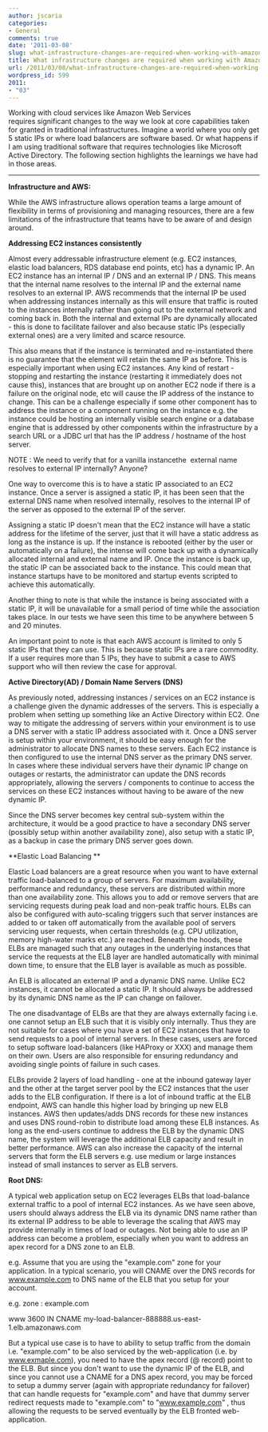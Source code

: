 ```yaml
---
author: jscaria
categories:
- General
comments: true
date: '2011-03-08'
slug: what-infrastructure-changes-are-required-when-working-with-amazon-web-services
title: What infrastructure changes are required when working with Amazon Web Services?
url: /2011/03/08/what-infrastructure-changes-are-required-when-working-with-amazon-web-services
wordpress_id: 599
2011:
- "03"
---
```



Working with cloud services like Amazon Web Services requires significant changes to the way we look at core capabilities taken for granted in traditional infrastructures. Imagine a world where you only get 5 static IPs or where load balancers are software based. Or what happens if I am using traditional software that requires technologies like Microsoft Active Directory. The following section highlights the learnings we have had in those areas.




** **




**Infrastructure and AWS:**




While the AWS infrastructure allows operation teams a large amount of flexibility in terms of provisioning and managing resources, there are a few limitations of the infrastructure that teams have to be aware of and design around.







**Addressing EC2 instances consistently**




Almost every addressable infrastructure element (e.g. EC2 instances, elastic load balancers, RDS database end points, etc) has a dynamic IP. An EC2 instance has an internal IP / DNS and an external IP / DNS. This means that the internal name resolves to the internal IP and the external name resolves to an external IP. AWS recommends that the internal IP be used when addressing instances internally as this will ensure that traffic is routed to the instances internally rather than going out to the external network and coming back in. Both the internal and external IPs are dynamically allocated - this is done to facilitate failover and also because static IPs (especially external ones) are a very limited and scarce resource.







This also means that if the instance is terminated and re-instantiated there is no guarantee that the element will retain the same IP as before. This is especially important when using EC2 instances. Any kind of restart - stopping and restarting the instance (restarting it immediately does not cause this), instances that are brought up on another EC2 node if there is a failure on the original node, etc will cause the IP address of the instance to change. This can be a challenge especially if some other component has to address the instance or a component running on the instance e.g. the instance could be hosting an internally visible search engine or a database engine that is addressed by other components within the infrastructure by a search URL or a JDBC url that has the IP address / hostname of the host server.







NOTE : We need to verify that for a vanilla instancethe  external name resolves to external IP internally? Anyone?







One way to overcome this is to have a static IP associated to an EC2 instance. Once a server is assigned a static IP, it has been seen that the external DNS name when resolved internally, resolves to the internal IP of the server as opposed to the external IP of the server.







Assigning a static IP doesn't mean that the EC2 instance will have a static address for the lifetime of the server, just that it will have a static address as long as the instance is up. If the instance is rebooted (either by the user or automatically on a failure), the intense will come back up with a dynamically allocated internal and external name and IP. Once the instance is back up, the static IP can be associated back to the instance. This could mean that instance startups have to be monitored and startup events scripted to achieve this automatically.







Another thing to note is that while the instance is being associated with a static IP, it will be unavailable for a small period of time while the association takes place. In our tests we have seen this time to be anywhere between 5 and 20 minutes.







An important point to note is that each AWS account is limited to only 5 static IPs that they can use. This is because static IPs are a rare commodity. If a user requires more than 5 IPs, they have to submit a case to AWS support who will then review the case for approval.







**Active Directory(AD) / Domain Name Servers (DNS)**




As previously noted, addressing instances / services on an EC2 instance is a challenge given the dynamic addresses of the servers. This is especially a problem when setting up something like an Active Directory within EC2. One way to mitigate the addressing of servers within your environment is to use a DNS server with a static IP address associated with it.  Once a DNS server is setup within your environment, it should be easy enough for the administrator to allocate DNS names to these servers. Each EC2 instance is then configured to use the internal DNS server as the primary DNS server. In cases where these individual servers have their dynamic IP change on outages or restarts, the administrator can update the DNS records appropriately, allowing the servers / components to continue to access the services on these EC2 instances without having to be aware of the new dynamic IP.







Since the DNS server becomes key central sub-system within the architecture, it would be a good practice to have a secondary DNS server (possibly setup within another availability zone), also setup with a static IP, as a backup in case the primary DNS server goes down.







**Elastic Load Balancing **




Elastic Load balancers are a great resource when you want to have external traffic load-balanced to a group of servers. For maximum availability, performance and redundancy, these servers are distributed within more than one availability zone. This allows you to add or remove servers that are servicing requests during peak load and non-peak traffic hours. ELBs can also be configured with auto-scaling triggers such that server instances are added to or taken off automatically from the available pool of servers servicing user requests, when certain thresholds (e.g. CPU utilization, memory high-water marks etc.) are reached. Beneath the hoods, these ELBs are managed such that any outages in the underlying instances that service the requests at the ELB layer are handled automatically with minimal down time, to ensure that the ELB layer is available as much as possible.







An ELB is allocated an external IP and a dynamic DNS name. Unlike EC2 instances, it cannot be allocated a static IP. It should always be addressed by its dynamic DNS name as the IP can change on failover.







The one disadvantage of ELBs are that they are always externally facing i.e. one cannot setup an ELB such that it is visibly only internally. Thus they are not suitable for cases where you have a set of EC2 instances that have to send requests to a pool of internal servers. In these cases, users are forced to setup software load-balancers (like HAProxy or XXX) and manage them on their own. Users are also responsible for ensuring redundancy and avoiding single points of failure in such cases.







ELBs provide 2 layers of load handling - one at the inbound gateway layer and the other at the target server pool by the EC2 instances that the user adds to the ELB configuration. If there is a lot of inbound traffic at the ELB endpoint, AWS can handle this higher load by bringing up new ELB instances. AWS then updates/adds DNS records for these new instances and uses DNS round-robin to distribute load among these ELB instances. As long as the end-users continue to address the ELB by the dynamic DNS name, the system will leverage the additional ELB capacity and result in better performance. AWS can also increase the capacity of the internal servers that form the ELB servers e.g. use medium or large instances instead of small instances to server as ELB servers.







**Root DNS:**




A typical web application setup on EC2 leverages ELBs that load-balance external traffic to a pool of internal EC2 instances. As we have seen above, users should always address the ELB via its dynamic DNS name rather than its external IP address to be able to leverage the scaling that AWS may provide internally in times of load or outages. Not being able to use an IP address can become a problem, especially when you want to address an apex record for a DNS zone to an ELB.







e.g. Assume that you are using the "example.com" zone for your application. In a typical scenario, you will CNAME over the DNS records for www.example.com to DNS name of the ELB that you setup for your account.







e.g. zone : example.com




www 3600 IN CNAME my-load-balancer-888888.us-east-1.elb.amazonaws.com







But a typical use case is to have to ability to setup traffic from the domain i.e. "example.com" to be also serviced by the web-application (i.e. by www.exmaple.com), you need to have the apex record (@ record) point to the ELB. But since you don't want to use the dynamic IP of the ELB, and since you cannot use a CNAME for a DNS apex record, you may be forced to setup a dummy server (again with appropriate redundancy for failover) that can handle requests for "example.com" and have that dummy server redirect requests made to "example.com" to "www.example.com" , thus allowing the requests to be served eventually by the ELB fronted web-application.

